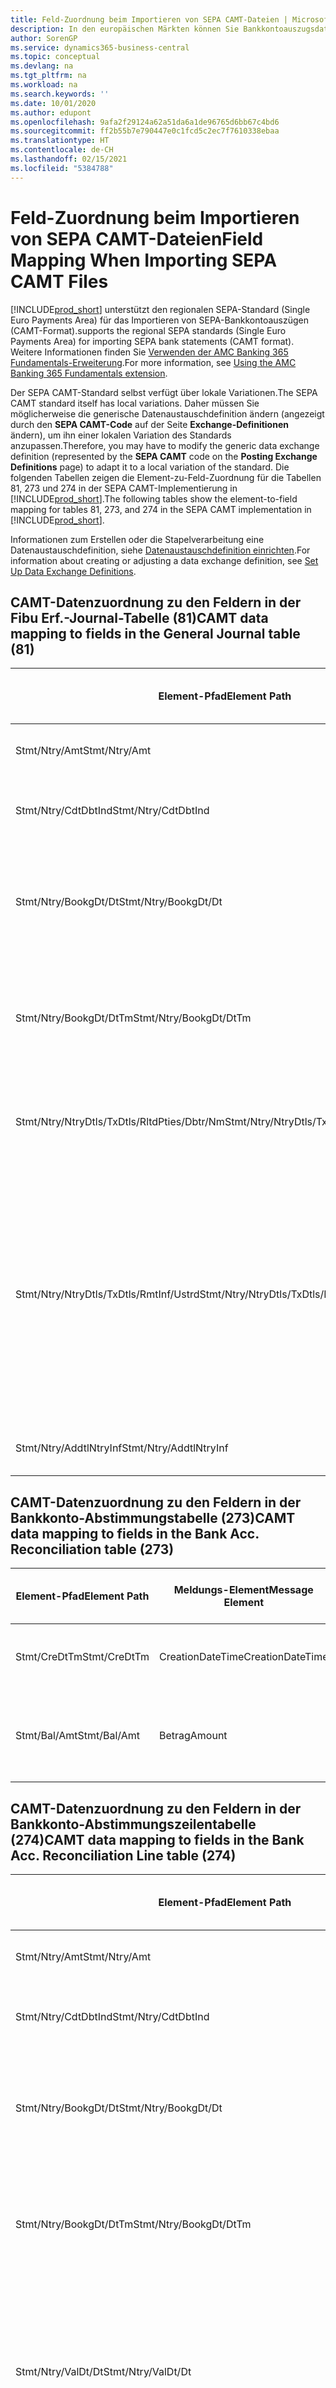 ```yaml
---
title: Feld-Zuordnung beim Importieren von SEPA CAMT-Dateien | Microsoft Docs
description: In den europäischen Märkten können Sie Bankkontoauszugsdateien in den regionalen SEPA-Standards (einzelner Eurozahlungs-Bereich) importieren.
author: SorenGP
ms.service: dynamics365-business-central
ms.topic: conceptual
ms.devlang: na
ms.tgt_pltfrm: na
ms.workload: na
ms.search.keywords: ''
ms.date: 10/01/2020
ms.author: edupont
ms.openlocfilehash: 9afa2f29124a62a51da6a1de96765d6bb67c4bd6
ms.sourcegitcommit: ff2b55b7e790447e0c1fcd5c2ec7f7610338ebaa
ms.translationtype: HT
ms.contentlocale: de-CH
ms.lasthandoff: 02/15/2021
ms.locfileid: "5384788"
---
```

# <a name="field-mapping-when-importing-sepa-camt-files"></a><span data-ttu-id="cc364-103">Feld-Zuordnung beim Importieren von SEPA CAMT-Dateien</span><span class="sxs-lookup"><span data-stu-id="cc364-103">Field Mapping When Importing SEPA CAMT Files</span></span>
[!INCLUDE[prod_short](includes/prod_short.md)] <span data-ttu-id="cc364-104">unterstützt den regionalen SEPA-Standard (Single Euro Payments Area) für das Importieren von SEPA-Bankkontoauszügen (CAMT-Format).</span><span class="sxs-lookup"><span data-stu-id="cc364-104">supports the regional SEPA standards (Single Euro Payments Area) for importing SEPA bank statements (CAMT format).</span></span> <span data-ttu-id="cc364-105">Weitere Informationen finden Sie [Verwenden der AMC Banking 365 Fundamentals-Erweiterung](ui-extensions-amc-banking.md).</span><span class="sxs-lookup"><span data-stu-id="cc364-105">For more information, see [Using the AMC Banking 365 Fundamentals extension](ui-extensions-amc-banking.md).</span></span>  

 <span data-ttu-id="cc364-106">Der SEPA CAMT-Standard selbst verfügt über lokale Variationen.</span><span class="sxs-lookup"><span data-stu-id="cc364-106">The SEPA CAMT standard itself has local variations.</span></span> <span data-ttu-id="cc364-107">Daher müssen Sie möglicherweise die generische Datenaustauschdefinition ändern (angezeigt durch den **SEPA CAMT-Code** auf der Seite **Exchange-Definitionen** ändern), um ihn einer lokalen Variation des Standards anzupassen.</span><span class="sxs-lookup"><span data-stu-id="cc364-107">Therefore, you may have to modify the generic data exchange definition (represented by the **SEPA CAMT** code on the **Posting Exchange Definitions** page) to adapt it to a local variation of the standard.</span></span> <span data-ttu-id="cc364-108">Die folgenden Tabellen zeigen die Element-zu-Feld-Zuordnung für die Tabellen 81, 273 und 274 in der SEPA CAMT-Implementierung in [!INCLUDE[prod_short](includes/prod_short.md)].</span><span class="sxs-lookup"><span data-stu-id="cc364-108">The following tables show the element-to-field mapping for tables 81, 273, and 274 in the SEPA CAMT implementation in [!INCLUDE[prod_short](includes/prod_short.md)].</span></span>  

 <span data-ttu-id="cc364-109">Informationen zum Erstellen oder die Stapelverarbeitung eine Datenaustauschdefinition, siehe [Datenaustauschdefinition einrichten](across-how-to-set-up-data-exchange-definitions.md).</span><span class="sxs-lookup"><span data-stu-id="cc364-109">For information about creating or adjusting a data exchange definition, see [Set Up Data Exchange Definitions](across-how-to-set-up-data-exchange-definitions.md).</span></span>  

## <a name="camt-data-mapping-to-fields-in-the-general-journal-table-81"></a><span data-ttu-id="cc364-110">CAMT-Datenzuordnung zu den Feldern in der Fibu Erf.-Journal-Tabelle (81)</span><span class="sxs-lookup"><span data-stu-id="cc364-110">CAMT data mapping to fields in the General Journal table (81)</span></span>  

|<span data-ttu-id="cc364-111">Element-Pfad</span><span class="sxs-lookup"><span data-stu-id="cc364-111">Element Path</span></span>|<span data-ttu-id="cc364-112">Meldungs-Element</span><span class="sxs-lookup"><span data-stu-id="cc364-112">Message Element</span></span>|<span data-ttu-id="cc364-113">Datentyp</span><span class="sxs-lookup"><span data-stu-id="cc364-113">Data Type</span></span>|<span data-ttu-id="cc364-114">Beschreibung</span><span class="sxs-lookup"><span data-stu-id="cc364-114">Description</span></span>|<span data-ttu-id="cc364-115">Kennzeichen mit negativem Zeichen</span><span class="sxs-lookup"><span data-stu-id="cc364-115">Negative-Sign Identifier</span></span>|<span data-ttu-id="cc364-116">Feldnr.</span><span class="sxs-lookup"><span data-stu-id="cc364-116">Field No.</span></span>|<span data-ttu-id="cc364-117">Feldname</span><span class="sxs-lookup"><span data-stu-id="cc364-117">Field Name</span></span>|  
|------------------|---------------------|---------------|-----------------|-------------------------------|---------------|----------------|  
|<span data-ttu-id="cc364-118">Stmt/Ntry/Amt</span><span class="sxs-lookup"><span data-stu-id="cc364-118">Stmt/Ntry/Amt</span></span>|<span data-ttu-id="cc364-119">Betrag</span><span class="sxs-lookup"><span data-stu-id="cc364-119">Amount</span></span>|<span data-ttu-id="cc364-120">Dezimal</span><span class="sxs-lookup"><span data-stu-id="cc364-120">Decimal</span></span>|<span data-ttu-id="cc364-121">Der Geldbetrag im Bargeldposten</span><span class="sxs-lookup"><span data-stu-id="cc364-121">The amount of money in the cash entry</span></span>||<span data-ttu-id="cc364-122">13</span><span class="sxs-lookup"><span data-stu-id="cc364-122">13</span></span>|<span data-ttu-id="cc364-123">Betrag</span><span class="sxs-lookup"><span data-stu-id="cc364-123">Amount</span></span>|  
|<span data-ttu-id="cc364-124">Stmt/Ntry/CdtDbtInd</span><span class="sxs-lookup"><span data-stu-id="cc364-124">Stmt/Ntry/CdtDbtInd</span></span>|<span data-ttu-id="cc364-125">CreditDebitIndicator</span><span class="sxs-lookup"><span data-stu-id="cc364-125">CreditDebitIndicator</span></span>|<span data-ttu-id="cc364-126">Text</span><span class="sxs-lookup"><span data-stu-id="cc364-126">Text</span></span>|<span data-ttu-id="cc364-127">Gibt an, ob der Posten ein Habenbetrag oder ein Sollposten ist</span><span class="sxs-lookup"><span data-stu-id="cc364-127">Indicates whether the entry is a credit or a debit entry</span></span>|<span data-ttu-id="cc364-128">DBIT</span><span class="sxs-lookup"><span data-stu-id="cc364-128">DBIT</span></span>|<span data-ttu-id="cc364-129">13</span><span class="sxs-lookup"><span data-stu-id="cc364-129">13</span></span>|<span data-ttu-id="cc364-130">Betrag</span><span class="sxs-lookup"><span data-stu-id="cc364-130">Amount</span></span>|  
|<span data-ttu-id="cc364-131">Stmt/Ntry/BookgDt/Dt</span><span class="sxs-lookup"><span data-stu-id="cc364-131">Stmt/Ntry/BookgDt/Dt</span></span>|<span data-ttu-id="cc364-132">Datum</span><span class="sxs-lookup"><span data-stu-id="cc364-132">Date</span></span>|<span data-ttu-id="cc364-133">Datum</span><span class="sxs-lookup"><span data-stu-id="cc364-133">Date</span></span>|<span data-ttu-id="cc364-134">Das Datum der Buchung eines Postens auf einem Konto oder in den Büchern des Buchhaltungsservices.</span><span class="sxs-lookup"><span data-stu-id="cc364-134">The date when an entry is posted to an account on the account servicer's books</span></span>||<span data-ttu-id="cc364-135">5</span><span class="sxs-lookup"><span data-stu-id="cc364-135">5</span></span>|<span data-ttu-id="cc364-136">Buchungsdatum</span><span class="sxs-lookup"><span data-stu-id="cc364-136">Posting Date</span></span>|  
|<span data-ttu-id="cc364-137">Stmt/Ntry/BookgDt/DtTm</span><span class="sxs-lookup"><span data-stu-id="cc364-137">Stmt/Ntry/BookgDt/DtTm</span></span>|<span data-ttu-id="cc364-138">DateTime</span><span class="sxs-lookup"><span data-stu-id="cc364-138">DateTime</span></span>|<span data-ttu-id="cc364-139">DateTime</span><span class="sxs-lookup"><span data-stu-id="cc364-139">DateTime</span></span>|<span data-ttu-id="cc364-140">Das Datum und die Uhrzeit der Buchung eines Postens auf einem Konto oder in den Büchern des Buchhaltungsservices.</span><span class="sxs-lookup"><span data-stu-id="cc364-140">The date and time when an entry is posted to an account on the account servicer's books</span></span>||<span data-ttu-id="cc364-141">5</span><span class="sxs-lookup"><span data-stu-id="cc364-141">5</span></span>|<span data-ttu-id="cc364-142">Buchungsdatum</span><span class="sxs-lookup"><span data-stu-id="cc364-142">Posting Date</span></span>|  
|<span data-ttu-id="cc364-143">Stmt/Ntry/NtryDtls/TxDtls/RltdPties/Dbtr/Nm</span><span class="sxs-lookup"><span data-stu-id="cc364-143">Stmt/Ntry/NtryDtls/TxDtls/RltdPties/Dbtr/Nm</span></span>|<span data-ttu-id="cc364-144">Name</span><span class="sxs-lookup"><span data-stu-id="cc364-144">Name</span></span>|<span data-ttu-id="cc364-145">Text</span><span class="sxs-lookup"><span data-stu-id="cc364-145">Text</span></span>|<span data-ttu-id="cc364-146">Der Name der Partei, die einen Geldbetrag an das (wesentlichen) schuldet können</span><span class="sxs-lookup"><span data-stu-id="cc364-146">The name of the party that owes an amount of money to the (ultimate) creditor</span></span>||<span data-ttu-id="cc364-147">1221</span><span class="sxs-lookup"><span data-stu-id="cc364-147">1221</span></span>|<span data-ttu-id="cc364-148">Informationen Zahlender</span><span class="sxs-lookup"><span data-stu-id="cc364-148">Payer Information</span></span>|  
|<span data-ttu-id="cc364-149">Stmt/Ntry/NtryDtls/TxDtls/RmtInf/Ustrd</span><span class="sxs-lookup"><span data-stu-id="cc364-149">Stmt/Ntry/NtryDtls/TxDtls/RmtInf/Ustrd</span></span>|<span data-ttu-id="cc364-150">Unstrukturiert</span><span class="sxs-lookup"><span data-stu-id="cc364-150">Unstructured</span></span>|<span data-ttu-id="cc364-151">Text</span><span class="sxs-lookup"><span data-stu-id="cc364-151">Text</span></span>|<span data-ttu-id="cc364-152">Informationen, die angegeben werden, um Abgleichen/Abstimmung eines Postens mit den Artikeln zu aktivieren, die die Zahlung abgleichen soll, wie etwa Handelsrechnungen in einem Debitorensystem, in unstrukturierter Form.</span><span class="sxs-lookup"><span data-stu-id="cc364-152">Information supplied to enable the matching/reconciliation of an entry with the items that the payment is intended to settle, such as commercial invoices in an accounts-receivable system, in an unstructured form</span></span>||<span data-ttu-id="cc364-153">8</span><span class="sxs-lookup"><span data-stu-id="cc364-153">8</span></span>|<span data-ttu-id="cc364-154">Beschreibung</span><span class="sxs-lookup"><span data-stu-id="cc364-154">Description</span></span>|  
|<span data-ttu-id="cc364-155">Stmt/Ntry/AddtlNtryInf</span><span class="sxs-lookup"><span data-stu-id="cc364-155">Stmt/Ntry/AddtlNtryInf</span></span>|<span data-ttu-id="cc364-156">ZusätzlicheEingabeInformationen</span><span class="sxs-lookup"><span data-stu-id="cc364-156">AdditionalEntryInformation</span></span>|<span data-ttu-id="cc364-157">Text</span><span class="sxs-lookup"><span data-stu-id="cc364-157">Text</span></span>|<span data-ttu-id="cc364-158">Zusätzliche Informationen zu der Eingabe</span><span class="sxs-lookup"><span data-stu-id="cc364-158">Additional information about the entry</span></span>||<span data-ttu-id="cc364-159">1222</span><span class="sxs-lookup"><span data-stu-id="cc364-159">1222</span></span>|<span data-ttu-id="cc364-160">Transaktionsinformationen</span><span class="sxs-lookup"><span data-stu-id="cc364-160">Transaction Information</span></span>|  

## <a name="camt-data-mapping-to-fields-in-the-bank-acc-reconciliation-table-273"></a><span data-ttu-id="cc364-161">CAMT-Datenzuordnung zu den Feldern in der Bankkonto-Abstimmungstabelle (273)</span><span class="sxs-lookup"><span data-stu-id="cc364-161">CAMT data mapping to fields in the Bank Acc. Reconciliation table (273)</span></span>  

|<span data-ttu-id="cc364-162">Element-Pfad</span><span class="sxs-lookup"><span data-stu-id="cc364-162">Element Path</span></span>|<span data-ttu-id="cc364-163">Meldungs-Element</span><span class="sxs-lookup"><span data-stu-id="cc364-163">Message Element</span></span>|<span data-ttu-id="cc364-164">Datentyp</span><span class="sxs-lookup"><span data-stu-id="cc364-164">Data Type</span></span>|<span data-ttu-id="cc364-165">Beschreibung</span><span class="sxs-lookup"><span data-stu-id="cc364-165">Description</span></span>|<span data-ttu-id="cc364-166">Kennzeichen mit negativem Zeichen</span><span class="sxs-lookup"><span data-stu-id="cc364-166">Negative-Sign Identifier</span></span>|<span data-ttu-id="cc364-167">Feldnr.</span><span class="sxs-lookup"><span data-stu-id="cc364-167">Field No.</span></span>|<span data-ttu-id="cc364-168">Feldname</span><span class="sxs-lookup"><span data-stu-id="cc364-168">Field Name</span></span>|  
|------------------|---------------------|---------------|-----------------|-------------------------------|---------------|----------------|  
|<span data-ttu-id="cc364-169">Stmt/CreDtTm</span><span class="sxs-lookup"><span data-stu-id="cc364-169">Stmt/CreDtTm</span></span>|<span data-ttu-id="cc364-170">CreationDateTime</span><span class="sxs-lookup"><span data-stu-id="cc364-170">CreationDateTime</span></span>|<span data-ttu-id="cc364-171">Datum</span><span class="sxs-lookup"><span data-stu-id="cc364-171">Date</span></span>|<span data-ttu-id="cc364-172">Das Datum und die Uhrzeit der Erstellung der Nachricht.</span><span class="sxs-lookup"><span data-stu-id="cc364-172">The date and time when the message was created</span></span>||<span data-ttu-id="cc364-173">3</span><span class="sxs-lookup"><span data-stu-id="cc364-173">3</span></span>|<span data-ttu-id="cc364-174">Auszugsdatum</span><span class="sxs-lookup"><span data-stu-id="cc364-174">Statement Date</span></span>|  
|<span data-ttu-id="cc364-175">Stmt/Bal/Amt</span><span class="sxs-lookup"><span data-stu-id="cc364-175">Stmt/Bal/Amt</span></span>|<span data-ttu-id="cc364-176">Betrag</span><span class="sxs-lookup"><span data-stu-id="cc364-176">Amount</span></span>|<span data-ttu-id="cc364-177">Dezimal</span><span class="sxs-lookup"><span data-stu-id="cc364-177">Decimal</span></span>|<span data-ttu-id="cc364-178">Der Betrag, der aus den Nettobeträgen für alle Soll- und Habenposten resultiert</span><span class="sxs-lookup"><span data-stu-id="cc364-178">The amount resulting from the netted amounts for all debit and credit entries</span></span>||<span data-ttu-id="cc364-179">4</span><span class="sxs-lookup"><span data-stu-id="cc364-179">4</span></span>|<span data-ttu-id="cc364-180">Auszug Schluss-Saldo</span><span class="sxs-lookup"><span data-stu-id="cc364-180">Statement Ending Balance</span></span>|  

## <a name="camt-data-mapping-to-fields-in-the-bank-acc-reconciliation-line-table-274"></a><span data-ttu-id="cc364-181">CAMT-Datenzuordnung zu den Feldern in der Bankkonto-Abstimmungszeilentabelle (274)</span><span class="sxs-lookup"><span data-stu-id="cc364-181">CAMT data mapping to fields in the Bank Acc. Reconciliation Line table (274)</span></span>  

|<span data-ttu-id="cc364-182">Element-Pfad</span><span class="sxs-lookup"><span data-stu-id="cc364-182">Element Path</span></span>|<span data-ttu-id="cc364-183">Meldungs-Element</span><span class="sxs-lookup"><span data-stu-id="cc364-183">Message Element</span></span>|<span data-ttu-id="cc364-184">Datentyp</span><span class="sxs-lookup"><span data-stu-id="cc364-184">Data Type</span></span>|<span data-ttu-id="cc364-185">Beschreibung</span><span class="sxs-lookup"><span data-stu-id="cc364-185">Description</span></span>|<span data-ttu-id="cc364-186">Kennzeichen mit negativem Zeichen</span><span class="sxs-lookup"><span data-stu-id="cc364-186">Negative-Sign Identifier</span></span>|<span data-ttu-id="cc364-187">Feldnr.</span><span class="sxs-lookup"><span data-stu-id="cc364-187">Field No.</span></span>|<span data-ttu-id="cc364-188">Feldname</span><span class="sxs-lookup"><span data-stu-id="cc364-188">Field Name</span></span>|  
|------------------|---------------------|---------------|-----------------|-------------------------------|---------------|----------------|  
|<span data-ttu-id="cc364-189">Stmt/Ntry/Amt</span><span class="sxs-lookup"><span data-stu-id="cc364-189">Stmt/Ntry/Amt</span></span>|<span data-ttu-id="cc364-190">Betrag</span><span class="sxs-lookup"><span data-stu-id="cc364-190">Amount</span></span>|<span data-ttu-id="cc364-191">Dezimal</span><span class="sxs-lookup"><span data-stu-id="cc364-191">Decimal</span></span>|<span data-ttu-id="cc364-192">Der Geldbetrag im Bargeldposten</span><span class="sxs-lookup"><span data-stu-id="cc364-192">The amount of money in the cash entry</span></span>||<span data-ttu-id="cc364-193">7</span><span class="sxs-lookup"><span data-stu-id="cc364-193">7</span></span>|<span data-ttu-id="cc364-194">Auszugsbetrag</span><span class="sxs-lookup"><span data-stu-id="cc364-194">Statement Amount</span></span>|  
|<span data-ttu-id="cc364-195">Stmt/Ntry/CdtDbtInd</span><span class="sxs-lookup"><span data-stu-id="cc364-195">Stmt/Ntry/CdtDbtInd</span></span>|<span data-ttu-id="cc364-196">CreditDebitIndicator</span><span class="sxs-lookup"><span data-stu-id="cc364-196">CreditDebitIndicator</span></span>|<span data-ttu-id="cc364-197">Text</span><span class="sxs-lookup"><span data-stu-id="cc364-197">Text</span></span>|<span data-ttu-id="cc364-198">Gibt an, ob der Posten ein Habenbetrag oder ein Sollposten ist</span><span class="sxs-lookup"><span data-stu-id="cc364-198">Indicates whether the entry is a credit or a debit entry</span></span>|<span data-ttu-id="cc364-199">DBIT</span><span class="sxs-lookup"><span data-stu-id="cc364-199">DBIT</span></span>|<span data-ttu-id="cc364-200">7</span><span class="sxs-lookup"><span data-stu-id="cc364-200">7</span></span>|<span data-ttu-id="cc364-201">Auszugsbetrag</span><span class="sxs-lookup"><span data-stu-id="cc364-201">Statement Amount</span></span>|  
|<span data-ttu-id="cc364-202">Stmt/Ntry/BookgDt/Dt</span><span class="sxs-lookup"><span data-stu-id="cc364-202">Stmt/Ntry/BookgDt/Dt</span></span>|<span data-ttu-id="cc364-203">Datum</span><span class="sxs-lookup"><span data-stu-id="cc364-203">Date</span></span>|<span data-ttu-id="cc364-204">Datum</span><span class="sxs-lookup"><span data-stu-id="cc364-204">Date</span></span>|<span data-ttu-id="cc364-205">Das Datum der Buchung eines Postens auf einem Konto oder in den Büchern des Buchhaltungsservices.</span><span class="sxs-lookup"><span data-stu-id="cc364-205">The date when an entry is posted to an account on the account servicer's books</span></span>||<span data-ttu-id="cc364-206">5</span><span class="sxs-lookup"><span data-stu-id="cc364-206">5</span></span>|<span data-ttu-id="cc364-207">Transaktionsdatum</span><span class="sxs-lookup"><span data-stu-id="cc364-207">Transaction Date</span></span>|  
|<span data-ttu-id="cc364-208">Stmt/Ntry/BookgDt/DtTm</span><span class="sxs-lookup"><span data-stu-id="cc364-208">Stmt/Ntry/BookgDt/DtTm</span></span>|<span data-ttu-id="cc364-209">DateTime</span><span class="sxs-lookup"><span data-stu-id="cc364-209">DateTime</span></span>|<span data-ttu-id="cc364-210">DateTime</span><span class="sxs-lookup"><span data-stu-id="cc364-210">DateTime</span></span>|<span data-ttu-id="cc364-211">Das Datum und die Uhrzeit der Buchung eines Postens auf einem Konto oder in den Büchern des Buchhaltungsservices.</span><span class="sxs-lookup"><span data-stu-id="cc364-211">The date and time when an entry is posted to an account on the account servicer's books</span></span>||<span data-ttu-id="cc364-212">5</span><span class="sxs-lookup"><span data-stu-id="cc364-212">5</span></span>|<span data-ttu-id="cc364-213">Transaktionsdatum</span><span class="sxs-lookup"><span data-stu-id="cc364-213">Transaction Date</span></span>|  
|<span data-ttu-id="cc364-214">Stmt/Ntry/ValDt/Dt</span><span class="sxs-lookup"><span data-stu-id="cc364-214">Stmt/Ntry/ValDt/Dt</span></span>|<span data-ttu-id="cc364-215">Datum</span><span class="sxs-lookup"><span data-stu-id="cc364-215">Date</span></span>|<span data-ttu-id="cc364-216">Datum</span><span class="sxs-lookup"><span data-stu-id="cc364-216">Date</span></span>|<span data-ttu-id="cc364-217">Das Datum, an dem Anlagen für den Kontobesitzer im Falle eines Habenpostens verfügbar sind oder oder im Falle eines Sollpostens nicht mehr verfügbar sind.</span><span class="sxs-lookup"><span data-stu-id="cc364-217">The date when assets become available to the account owner in case of a credit entry, or cease to be available to the account owner in case of a debit entry</span></span>||<span data-ttu-id="cc364-218">12</span><span class="sxs-lookup"><span data-stu-id="cc364-218">12</span></span>|<span data-ttu-id="cc364-219">Valutadatum</span><span class="sxs-lookup"><span data-stu-id="cc364-219">Value Date</span></span>|  
|<span data-ttu-id="cc364-220">Stmt/Ntry/ValDt/DtTm</span><span class="sxs-lookup"><span data-stu-id="cc364-220">Stmt/Ntry/ValDt/DtTm</span></span>|<span data-ttu-id="cc364-221">DateTime</span><span class="sxs-lookup"><span data-stu-id="cc364-221">DateTime</span></span>|<span data-ttu-id="cc364-222">DateTime</span><span class="sxs-lookup"><span data-stu-id="cc364-222">DateTime</span></span>|<span data-ttu-id="cc364-223">Das Datum und die Uhrzeit, wenn Anlagen für den Kontobesitzer im Falle eines Habenpostens verfügbar sind oder oder im Falle eines Sollpostens nicht mehr verfügbar sind.</span><span class="sxs-lookup"><span data-stu-id="cc364-223">The date and time when assets become available to the account owner in case of a credit entry, or cease to be available to the account owner in case of a debit entry</span></span>||<span data-ttu-id="cc364-224">12</span><span class="sxs-lookup"><span data-stu-id="cc364-224">12</span></span>|<span data-ttu-id="cc364-225">Valutadatum</span><span class="sxs-lookup"><span data-stu-id="cc364-225">Value Date</span></span>|  
|<span data-ttu-id="cc364-226">Stmt/Ntry/NtryDtls/TxDtls/RltdPties/Dbtr/Nm</span><span class="sxs-lookup"><span data-stu-id="cc364-226">Stmt/Ntry/NtryDtls/TxDtls/RltdPties/Dbtr/Nm</span></span>|<span data-ttu-id="cc364-227">Name</span><span class="sxs-lookup"><span data-stu-id="cc364-227">Name</span></span>|<span data-ttu-id="cc364-228">Text</span><span class="sxs-lookup"><span data-stu-id="cc364-228">Text</span></span>|<span data-ttu-id="cc364-229">Der Name der Partei, die einen Geldbetrag an das (wesentlichen) schuldet können</span><span class="sxs-lookup"><span data-stu-id="cc364-229">The name of the party that owes an amount of money to the (ultimate) creditor</span></span>||<span data-ttu-id="cc364-230">15</span><span class="sxs-lookup"><span data-stu-id="cc364-230">15</span></span>|<span data-ttu-id="cc364-231">Informationen Zahlender</span><span class="sxs-lookup"><span data-stu-id="cc364-231">Payer Information</span></span>|  
|<span data-ttu-id="cc364-232">Stmt/Ntry/NtryDtls/TxDtls/RmtInf/Ustrd</span><span class="sxs-lookup"><span data-stu-id="cc364-232">Stmt/Ntry/NtryDtls/TxDtls/RmtInf/Ustrd</span></span>|<span data-ttu-id="cc364-233">Unstrukturiert</span><span class="sxs-lookup"><span data-stu-id="cc364-233">Unstructured</span></span>|<span data-ttu-id="cc364-234">Text</span><span class="sxs-lookup"><span data-stu-id="cc364-234">Text</span></span>|<span data-ttu-id="cc364-235">Informationen, die angegeben werden, um Abgleichen/Abstimmung eines Postens mit den Artikeln zu aktivieren, die die Zahlung abgleichen soll, wie etwa Handelsrechnungen in einem Debitorensystem, in unstrukturierter Form.</span><span class="sxs-lookup"><span data-stu-id="cc364-235">Information supplied to enable the matching/reconciliation of an entry with the items that the payment is intended to settle, such as commercial invoices in an accounts-receivable system, in an unstructured form</span></span>||<span data-ttu-id="cc364-236">6</span><span class="sxs-lookup"><span data-stu-id="cc364-236">6</span></span>|<span data-ttu-id="cc364-237">Beschreibung</span><span class="sxs-lookup"><span data-stu-id="cc364-237">Description</span></span>|  
|<span data-ttu-id="cc364-238">Stmt/Ntry/AddtlNtryInf</span><span class="sxs-lookup"><span data-stu-id="cc364-238">Stmt/Ntry/AddtlNtryInf</span></span>|<span data-ttu-id="cc364-239">ZusätzlicheEingabeInformationen</span><span class="sxs-lookup"><span data-stu-id="cc364-239">AdditionalEntryInformation</span></span>|<span data-ttu-id="cc364-240">Text</span><span class="sxs-lookup"><span data-stu-id="cc364-240">Text</span></span>|<span data-ttu-id="cc364-241">Zusätzliche Informationen zu der Eingabe</span><span class="sxs-lookup"><span data-stu-id="cc364-241">Additional information about the entry</span></span>||<span data-ttu-id="cc364-242">16</span><span class="sxs-lookup"><span data-stu-id="cc364-242">16</span></span>|<span data-ttu-id="cc364-243">Transaktionsinformationen</span><span class="sxs-lookup"><span data-stu-id="cc364-243">Transaction Information</span></span>|  

 <span data-ttu-id="cc364-244">Elemente im **Ntry**-Knoten, die in [!INCLUDE[prod_short](includes/prod_short.md)] importiert, aber nicht mit einem Feld verknüpft werden, werden in der **Exch.Spaltendefinition buchen**-Tabelle gespeichert.</span><span class="sxs-lookup"><span data-stu-id="cc364-244">Elements in the **Ntry** node that are imported into [!INCLUDE[prod_short](includes/prod_short.md)] but not mapped to any fields are stored in the **Posting Exch. Column Def** table.</span></span> <span data-ttu-id="cc364-245">Benutzer können diese Elemente **Zahlungsabstimmungserf.-Journal**, **Zahlungsausgleich** und **Bankkonto Abstimmen** Seiten anzeigen, indem sie die **Details zur Bankauszugsposition** Aktion auswählen.</span><span class="sxs-lookup"><span data-stu-id="cc364-245">Users can view these elements from the **Payment Reconciliation Journal**, **Payment Application**, and **Bank Acc. Reconciliation** pages by choosing the **Bank Statement Line Details** action.</span></span> <span data-ttu-id="cc364-246">Weitere Informationen finden Sie unter [Abstimmen von Zahlungen mithilfe der automatischen Anwendung](receivables-how-reconcile-payments-auto-application.md).</span><span class="sxs-lookup"><span data-stu-id="cc364-246">For more information, see [Reconcile Payments Using Automatic Application](receivables-how-reconcile-payments-auto-application.md).</span></span>

> [!IMPORTANT]
> <span data-ttu-id="cc364-247">Bei einem Import von CAMT-Bankauszügen erwartet [!INCLUDE[prod_short](includes/prod_short.md)], dass jede Transaktion eindeutig ist. Dies bedeutet, dass das Feld **Transaktions-ID**, das vom Tag *Stmt/Ntry/NtryDtls/TxDtls/Refs/EndToEndId* in der CAMT-Datei stammt, innerhalb der offenen Bankkontoabstimmung eindeutig sein muss.</span><span class="sxs-lookup"><span data-stu-id="cc364-247">In an import of CAMT bank statements, [!INCLUDE[prod_short](includes/prod_short.md)] expects each transaction to be unique, which means that the **Transaction ID** field that comes from the *Stmt/Ntry/NtryDtls/TxDtls/Refs/EndToEndId* tag in the CAMT file, must be unique within the open bank account reconciliation.</span></span> <span data-ttu-id="cc364-248">Wenn die Informationen nicht vorhanden sind, ignoriert [!INCLUDE[prod_short](includes/prod_short.md)] die Zahlung.</span><span class="sxs-lookup"><span data-stu-id="cc364-248">If the information is not present, [!INCLUDE[prod_short](includes/prod_short.md)] ignores the payment.</span></span> <span data-ttu-id="cc364-249">Wenn eine frühere Bankabstimmung für dasselbe Bankkonto mit derselben Transaktions-ID wie beim aktuellen Import gebucht wurde, wird die aktuelle Transaktion nicht automatisch abgestimmt, kann aber dennoch importiert werden.</span><span class="sxs-lookup"><span data-stu-id="cc364-249">If an earlier bank reconciliation on the same bank account was posted with the same transaction ID as on the current import, the current transaction will not automatically reconcile but can still be imported.</span></span>

## <a name="see-also"></a><span data-ttu-id="cc364-250">Siehe auch</span><span class="sxs-lookup"><span data-stu-id="cc364-250">See Also</span></span>  
[<span data-ttu-id="cc364-251">Einrichten eines Datenaustauschs</span><span class="sxs-lookup"><span data-stu-id="cc364-251">Setting Up Data Exchange</span></span>](across-set-up-data-exchange.md)  
[<span data-ttu-id="cc364-252">Daten elektronisch austauschen</span><span class="sxs-lookup"><span data-stu-id="cc364-252">Exchanging Data Electronically</span></span>](across-data-exchange.md)  
<span data-ttu-id="cc364-253">[Verwenden der AMC Banking 365 Fundamentals-Erweiterung](ui-extensions-amc-banking.md) </span><span class="sxs-lookup"><span data-stu-id="cc364-253">[Using the AMC Banking 365 Fundamentals extension](ui-extensions-amc-banking.md) </span></span>  
[<span data-ttu-id="cc364-254">Verwenden von XML-Schemata zur Vorbereitung der Datenaustauschdefinitionen</span><span class="sxs-lookup"><span data-stu-id="cc364-254">Use XML Schemas to Prepare Data Exchange Definitions</span></span>](across-how-to-use-xml-schemas-to-prepare-data-exchange-definitions.md)  
[<span data-ttu-id="cc364-255">Zahlungen mit automatischem Ausgleich abstimmen</span><span class="sxs-lookup"><span data-stu-id="cc364-255">Reconcile Payments Using Automatic Application</span></span>](receivables-how-reconcile-payments-auto-application.md)  


[!INCLUDE[footer-include](includes/footer-banner.md)]